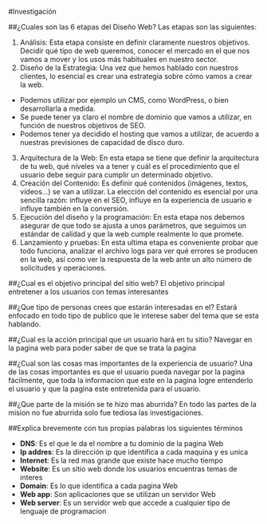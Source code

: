 
#Investigación

##¿Cuales son las 6 etapas del Diseño Web?
Las etapas son las siguientes:
1. Análisis: Esta etapa consiste en  definir claramente nuestros objetivos. Decidir qué tipo de web queremos, conocer el mercado en el que nos vamos a mover y los usos más habituales en nuestro sector.
2. Diseño de la Estrategia: Una vez que hemos hablado con nuestros clientes, lo esencial es crear una estrategia sobre cómo vamos a crear la web.
- Podemos utilizar por ejemplo un CMS, como WordPress, o bien desarrollarla a medida.
- Se puede tener ya claro el nombre de dominio que vamos a utilizar, en función de nuestros objetivos de SEO.
- Podemos tener ya decidido el hosting que vamos a utilizar, de acuerdo a nuestras previsiones de capacidad de disco duro.
3. Arquitectura de la Web: En esta etapa se tiene que definir la arquitectura de tu web, qué niveles va a tener y cuál es el procedimiento que el usuario debe seguir para cumplir un determinado objetivo.
4. Creación del Contenido: Es definir qué contenidos (imágenes, textos, vídeos…) se van a utilizar. La elección del contenido es esencial por una sencilla razón: influye en el SEO, influye en la experiencia de usuario e influye también en la conversión.
5. Ejecución del diseño y la programación: En esta etapa nos debemos asegurar de que todo se ajusta a unos parámetros, que seguimos un estándar de calidad y que la web cumple realmente lo que promete.
6. Lanzamiento y pruebas: En esta ultima etapa es conveniente probar que todo funciona, analizar el archivo logs para ver qué errores se producen en la web, así como ver la respuesta de la web ante un alto número de solicitudes y operaciones.

##¿Cual es el objetivo principal del sitio web?
El objetivo principal entretener a los usuarios con temas interesantes

##¿Que tipo de personas crees que estarán interesadas en el?
Estará enfocado en todo tipo de publico que le interese saber del tema que se esta hablando.

##¿Cual es la acción principal que un usuario hará en tu sitio?
Navegar en la pagina web para poder saber de que se trata la pagina

##¿Cual son las cosas mas importantes de la experiencia de usuario?
Una de las cosas importantes es que el usuario pueda navegar por la pagina fácilmente, que toda la informacion que este en la pagina logre entenderlo el usuario y que la pagina este entretenida para el usuario.

##¿Que parte de la misión se te hizo mas aburrida?
En todo las partes de la mision no fue aburrida solo fue tediosa las investigaciones.

##Explica brevemente con tus propias palabras los siguientes términos
- **DNS**: Es el que le da el nombre a tu dominio de la pagina Web
- **Ip addres**: Es la dirección ip que identifica a cada maquina y es unica
- **Internet**: Es la red mas grande que existe hace mucho tiempo
- **Website**: Es un sitio web donde los usuarios encuentras temas de interes
- **Domain**: Es lo que identifica a cada pagina Web
- **Web app**: Son aplicaciones que se utilizan un servidor Web
- **Web server**: Es un servidor web que accede a cualquier tipo de lenguaje de programacion
